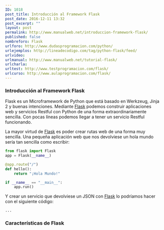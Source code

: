 ```yaml
---
ID: 1018
post_title: Introducción al Framework Flask
post_date: 2016-12-11 13:32
post_excerpt: ""
layout: post
permalink: http://www.manualweb.net/introduccion-framework-flask/
published: false
nombreforo: Flask
urlforo: http://www.dudasprogramacion.com/python/
urlejemplos: http://lineadecodigo.com/tag/python-flask/feed/
urlvideo:
urlmanual: http://www.manualweb.net/tutorial-flask/
urlcharla:
urltest: http://www.testprogramacion.com/flask/
urlcurso: http://www.aulaprogramacion.com/flask/
---
```

### Introducción al Framework Flask

Flask es un Microframework de Python que está basado en Werkzeug, Jinja 2 y buenas intenciones. Mediante [Flask][1] podemos construir aplicaciones web y servicios Restful con Python de una forma extraordinariamente sencilla. Con pocas líneas podemos llegar a tener un servicio Restful funcionando.

La mayor virtud de [Flask][1] es poder crear rutas web de una forma muy sencilla. Una pequeña aplicación web que nos devolviese un hola mundo sería tan sencilla como escribir:

```python
from flask import Flask
app = Flask(__name__)

@app.route("/")
def hello():
    return "¡Hola Mundo!"

if __name__ == "__main__":
    app.run()
```

Y crear un servicio que devolviese un JSON con [Flask][1] lo podríamos hacer con el siguiente código:

```python
...
```

### Características de Flask


[1]: http://www.manualweb.net/tutorial-flask/
